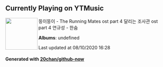 ## Currently Playing on YTMusic

[<img align="left" width="100" src="https://i.ytimg.com/vi/qK93GDpO2K0/sddefault.jpg?sqp=-oaymwEWCJADEOEBIAQqCghqEJQEGHgg6AJIWg&rs">](https://music.youtube.com/channel/UCvYuD1J64Dt6aDsf5W0vFew)

뚱이뚱이 - The Running Mates ost part 4 달리는 조사관 ost part 4 연규성 - 한숨

**Albums**: undefined

Last updated at 08/10/2020 16:28

#### Generated with [20chan/github-now](https://github.com/20chan/github-now)


<!--
**20chan/20chan** is a ✨ _special_ ✨ repository because its `README.md` (this file) appears on your GitHub profile.

Here are some ideas to get you started:

- 🔭 I’m currently working on ...
- 🌱 I’m currently learning ...
- 👯 I’m looking to collaborate on ...
- 🤔 I’m looking for help with ...
- 💬 Ask me about ...
- 📫 How to reach me: ...
- 😄 Pronouns: ...
- ⚡ Fun fact: ...
-->

